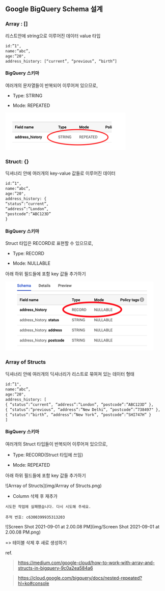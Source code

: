 ## Google BigQuery Schema 설계

### Array : []

리스트안에 string으로 이루어진 데이터 value 타입

```
id:”1",
name:”abc”,
age:”20",
address_history: [“current”, “previous”, “birth”]
```



#### BigQuery 스키마

여러개의 문자열들이 반복되어 이루어져 있으므로,

- Type: STRING

- Mode: REPEATED

![Array](img/Array.png)



### Struct: {}

딕셔너리 안에 여러개의 key-value 값들로 이루어진 데이터

```
id:”1",
name:”abc”,
age:”20",
address_history: {
“status”:”current”,
“address”:”London”,
“postcode”:”ABC123D”
}
```



#### BigQuery 스키마

Struct 타입은 RECORD로 표현할 수 있으므로,

- Type: RECORD

- Mode: NULLABLE

아래 하위 필드들에 포함 key 값들 추가하기

![Struct](img/Struct.png)



### Array of Structs

딕셔너리 안에 여러개의 딕셔너리가 리스트로 묶여져 있는 데이터 형태

```
id:”1",
name:”abc”,
age:”20",
address_history: [
{ “status”:”current”, “address”:”London”, “postcode”:”ABC123D” },
{ “status”:”previous”, “address”:”New Delhi”, “postcode”:”738497" },
{ “status”:”birth”, “address”:”New York”, “postcode”:”SHI747H” }
]
```



#### BigQuery 스키마

여러개의 Struct 타입들이 반복되어 이루어져 있으므로,

- Type: RECORD(Struct 타입에 쓰임)

- Mode: REPEATED

아래 하위 필드들에 포함 key 값들 추가하기

![Arrray of Structs](img/Arrray of Structs.png)





- Column 삭제 후 재추가

```
시도한 작업에 실패했습니다. 다시 시도해 주세요.

추적 번호: c6300399935313203
```

![Screen Shot 2021-09-01 at 2.00.08 PM](img/Screen Shot 2021-09-01 at 2.00.08 PM.png)



=> 테이블 삭제 후 새로 생성하기



ref.

> https://medium.com/google-cloud/how-to-work-with-array-and-structs-in-bigquery-9c0a2ea584a6

> https://cloud.google.com/bigquery/docs/nested-repeated?hl=ko#console





